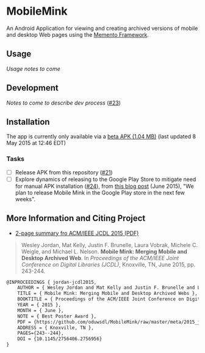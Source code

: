 # MobileMink
An Android Application for viewing and creating archived versions of mobile and desktop Web pages using the [Memento Framework](https://tools.ietf.org/html/rfc7089).

## Usage

_Usage notes to come_

## Development

_Notes to come to describe dev process_ ([#23](https://github.com/oduwsdl/MobileMink/issues/23))

## Installation

The app is currently only available via a [beta APK (1.04 MB)](https://github.com/Thing342/MobileMemento/releases/download/0.6/mobileMink-0.6-release.apk) (last updated 8 May 2015 at 12:46 EDT)

### Tasks
- [ ] Release APK from this repository ([#21](https://github.com/oduwsdl/MobileMink/issues/21))
- [ ] Explore dynamics of releasing to the Google Play Store to mitigate need for manual APK installation ([#24](https://github.com/oduwsdl/MobileMink/issues/23)), from [this blog post](https://ws-dl.blogspot.com/2015/06/2015-06-09-mobile-mink-merges-mobile.html) (June 2015), "We plan to release Mobile Mink in the Google Play store in the next few weeks". 

## More Information and Citing Project

* [2-page summary fro ACM/IEEE JCDL 2015 (PDF)](https://github.com/oduwsdl/MobileMink/raw/master/meta/2015_jcdl_mobileMink.pdf)

> Wesley Jordan, Mat Kelly, Justin F. Brunelle, Laura Vobrak, Michele C. Weigle, and Michael L. Nelson. __Mobile Mink: Merging Mobile and Desktop Archived Web__. In _Proceedings of the ACM/IEEE Joint Conference on Digital Libraries (JCDL)_, Knoxville, TN, June 2015, pp. 243-244.

```latex
@INPROCEEDINGS { jordan-jcdl2015,
    AUTHOR = { Wesley Jordan and Mat Kelly and Justin F. Brunelle and Laura Vobrak and Michele C. Weigle and Michael L. Nelson },
    TITLE = { Mobile Mink: Merging Mobile and Desktop Archived Webs },
    BOOKTITLE = { Proceedings of the ACM/IEEE Joint Conference on Digital Libraries (JCDL) },
    YEAR = { 2015 },
    MONTH = { June },
    NOTE = { Best Poster Award },
    PDF = {https://github.com/oduwsdl/MobileMink/raw/master/meta/2015_jcdl_mobileMink.pdf },
    ADDRESS = { Knoxville, TN },
    PAGES={243--244},
    DOI = {10.1145/2756406.2756956}
}
```

